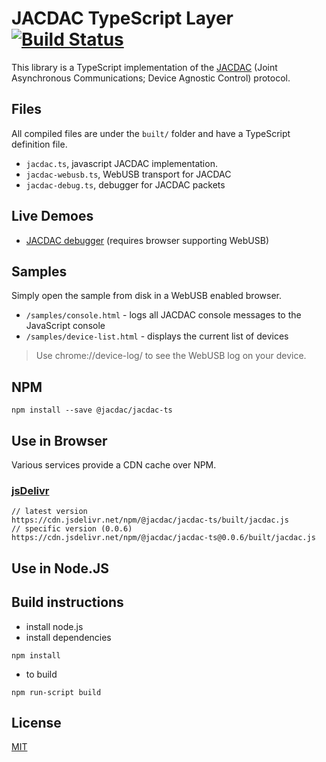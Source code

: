 # JACDAC TypeScript Layer [![Build Status](https://travis-ci.org/jacdac/jacdac-ts.svg?branch=master)](https://travis-ci.org/jacdac/jacdac-ts)

This library is a TypeScript implementation of the [JACDAC](https://jacdac.org) (Joint Asynchronous Communications; Device Agnostic Control) protocol.

## Files

All compiled files are under the ``built/`` folder and have a TypeScript definition file.

* ``jacdac.ts``, javascript JACDAC implementation.
* ``jacdac-webusb.ts``, WebUSB transport for JACDAC
* ``jacdac-debug.ts``, debugger for JACDAC packets

## Live Demoes

* [JACDAC debugger](https://jacdac.org/debug) (requires browser supporting WebUSB)

## Samples

Simply open the sample from disk in a WebUSB enabled browser.

* ``/samples/console.html`` - logs all JACDAC console messages to the JavaScript console
* ``/samples/device-list.html`` - displays the current list of devices

> Use chrome://device-log/ to see the WebUSB log on your device.

## NPM

    npm install --save @jacdac/jacdac-ts

## Use in Browser

Various services provide a CDN cache over NPM.

### [jsDelivr](https://jsdelivr.net)

    // latest version
    https://cdn.jsdelivr.net/npm/@jacdac/jacdac-ts/built/jacdac.js
    // specific version (0.0.6)
    https://cdn.jsdelivr.net/npm/@jacdac/jacdac-ts@0.0.6/built/jacdac.js

## Use in Node.JS

## Build instructions

* install node.js
* install dependencies

```
npm install
```

* to build

```
npm run-script build
```

## License

[MIT](https://github.com/jacdac/jacdac-ts/blob/master/LICENSE)
